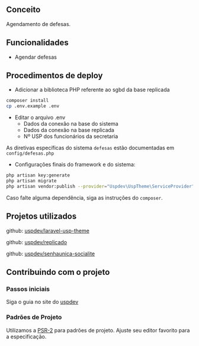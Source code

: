 ## Conceito

Agendamento de defesas.

## Funcionalidades

- Agendar defesas

## Procedimentos de deploy
 
- Adicionar a biblioteca PHP referente ao sgbd da base replicada

```bash
composer install
cp .env.example .env
```
- Editar o arquivo .env
    - Dados da conexão na base do sistema
    - Dados da conexão na base replicada
    - Nº USP dos funcionários da secretaria

As diretivas específicas do sistema `defesas` estão documentadas em `config/defesas.php`

- Configurações finais do framework e do sistema:

```bash
php artisan key:generate
php artisan migrate
php artisan vendor:publish --provider="Uspdev\UspTheme\ServiceProvider" --tag=assets --force
```

Caso falte alguma dependência, siga as instruções do `composer`.

## Projetos utilizados

github: [uspdev/laravel-usp-theme](https://github.com/uspdev/laravel-usp-theme)

github: [uspdev/replicado](https://github.com/uspdev/replicado)

github: [uspdev/senhaunica-socialite](https://github.com/uspdev/senhaunica-socialite)


## Contribuindo com o projeto

### Passos iniciais

Siga o guia no site do [uspdev](https://uspdev.github.io/contribua)

### Padrões de Projeto

Utilizamos a [PSR-2](https://www.php-fig.org/psr/psr-2/) para padrões de projeto. Ajuste seu editor favorito para a especificação.
